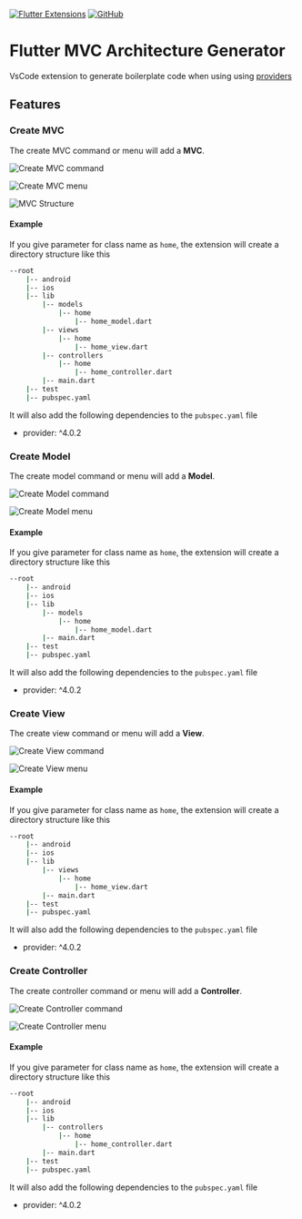 [![Flutter Extensions](https://img.shields.io/badge/Flutter-grey?style=flat&logo=flutter&logoColor=blue)](https://flutter.dev)
[![GitHub](https://img.shields.io/github/license/kuroshmondora/flutter-mvc-generator-vs-code-extension?color=blue&style=flat)](https://github.com/kuroshmondora/flutter-mvc-generator-vs-code-extension/blob/master/LICENSE)

# Flutter MVC Architecture Generator

VsCode extension to generate boilerplate code when using using [providers](https://pub.dev/packages/provider)

## Features

### Create MVC

The create MVC command or menu will add a **MVC**.

![Create MVC command](images/mvc_command.gif)

![Create MVC menu](images/mvc_menu.gif)

![MVC Structure](images/mvc.png)

#### Example

If you give parameter for class name as `home`, the extension will create a directory structure like this

```bash
--root
    |-- android
    |-- ios
    |-- lib
        |-- models
            |-- home
                |-- home_model.dart
        |-- views
            |-- home
                |-- home_view.dart
        |-- controllers
            |-- home
                |-- home_controller.dart
        |-- main.dart
    |-- test
    |-- pubspec.yaml
```

It will also add the following dependencies to the `pubspec.yaml` file

- provider: ^4.0.2

### Create Model

The create model command or menu will add a **Model**.

![Create Model command](images/model_command.gif)

![Create Model menu](images/model_menu.gif)

#### Example

If you give parameter for class name as `home`, the extension will create a directory structure like this

```bash
--root
    |-- android
    |-- ios
    |-- lib
        |-- models
            |-- home
                |-- home_model.dart
        |-- main.dart
    |-- test
    |-- pubspec.yaml
```

It will also add the following dependencies to the `pubspec.yaml` file

- provider: ^4.0.2

### Create View

The create view command or menu will add a **View**.

![Create View command](images/view_command.gif)

![Create View menu](images/view_menu.gif)

#### Example

If you give parameter for class name as `home`, the extension will create a directory structure like this

```bash
--root
    |-- android
    |-- ios
    |-- lib
        |-- views
            |-- home
                |-- home_view.dart
        |-- main.dart
    |-- test
    |-- pubspec.yaml
```

It will also add the following dependencies to the `pubspec.yaml` file

- provider: ^4.0.2

### Create Controller

The create controller command or menu will add a **Controller**.

![Create Controller command](images/controller_command.gif)

![Create Controller menu](images/controller_menu.gif)

#### Example

If you give parameter for class name as `home`, the extension will create a directory structure like this

```bash
--root
    |-- android
    |-- ios
    |-- lib
        |-- controllers
            |-- home
                |-- home_controller.dart
        |-- main.dart
    |-- test
    |-- pubspec.yaml
```

It will also add the following dependencies to the `pubspec.yaml` file

- provider: ^4.0.2
